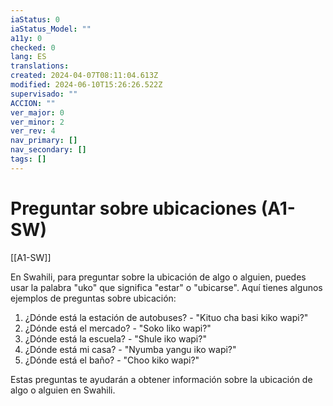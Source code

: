 ```yaml
---
iaStatus: 0
iaStatus_Model: ""
a11y: 0
checked: 0
lang: ES
translations: 
created: 2024-04-07T08:11:04.613Z
modified: 2024-06-10T15:26:26.522Z
supervisado: ""
ACCION: ""
ver_major: 0
ver_minor: 2
ver_rev: 4
nav_primary: []
nav_secondary: []
tags: []
---
```

# Preguntar sobre ubicaciones (A1-SW)

[[A1-SW]]

En Swahili, para preguntar sobre la ubicación de algo o alguien, puedes usar la palabra "uko" que significa "estar" o "ubicarse". Aquí tienes algunos ejemplos de preguntas sobre ubicación:

1. ¿Dónde está la estación de autobuses? - "Kituo cha basi kiko wapi?"
2. ¿Dónde está el mercado? - "Soko liko wapi?"
3. ¿Dónde está la escuela? - "Shule iko wapi?"
4. ¿Dónde está mi casa? - "Nyumba yangu iko wapi?"
5. ¿Dónde está el baño? - "Choo kiko wapi?"

Estas preguntas te ayudarán a obtener información sobre la ubicación de algo o alguien en Swahili.
